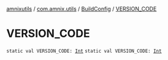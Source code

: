 [amnixutils](../../index.md) / [com.amnix.utils](../index.md) / [BuildConfig](index.md) / [VERSION_CODE](./-v-e-r-s-i-o-n_-c-o-d-e.md)

# VERSION_CODE

`static val VERSION_CODE: `[`Int`](https://kotlinlang.org/api/latest/jvm/stdlib/kotlin/-int/index.html)
`static val VERSION_CODE: `[`Int`](https://kotlinlang.org/api/latest/jvm/stdlib/kotlin/-int/index.html)
